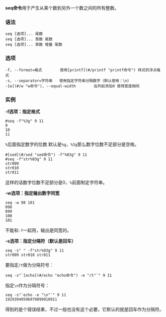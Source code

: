 **seq命令**用于产生从某个数到另外一个数之间的所有整数。

### 语法  

```
seq [选项]... 尾数
seq [选项]... 首数 尾数
seq [选项]... 首数 增量 尾数
```

### 选项  

```
-f, --format=格式        使用[printf](#/printf "printf命令") 样式的浮点格式
-s, --separator=字符串   使用指定字符串分隔数字（默认使用：\n）
-[w](#/w "w命令"), --equal-width        在列前添加0 使得宽度相同
```

### 实例  

**-f选项：指定格式**

```
#seq -f"%3g" 9 11
9
10
11
```

`%`后面指定数字的位数 默认是`%g`，`%3g`那么数字位数不足部分是空格。

```
#[sed](#/sed "sed命令") -f"%03g" 9 11
#seq -f"str%03g" 9 11
str009
str010
str011
```

这样的话数字位数不足部分是0，`%`前面制定字符串。

**-w选项：指定输出数字同宽**

```
seq -w 98 101
098
099
100
101
```

不能和`-f`一起用，输出是同宽的。

**-s选项：指定分隔符（默认是回车）**

```
seq -s" " -f"str%03g" 9 11
str009 str010 str011
```

要指定`/t`做为分隔符号：

```
seq -s"`[echo](#/echo "echo命令") -e "/t"`" 9 11
```

指定`\n`作为分隔符号：

```
seq -s"`echo -e "\n"`" 9 11
19293949596979899910911
```

得到的是个错误结果，不过一般也没有这个必要，它默认的就是回车作为分隔符。